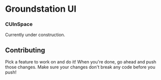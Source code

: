 # Groundstation UI

### CUInSpace

Currently under construction.

## Contributing

Pick a feature to work on and do it! When you're done, go ahead and push those changes. Make sure your changes don't break any code before you push!
